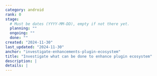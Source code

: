 ```yaml
---
category: android
rank: 0
stage:
  # Must be dates (YYYY-MM-DD), empty if not there yet.
  planning: ""
  ongoing: ""
  done: ""
created: "2024-11-30"
last_updated: "2024-11-30"
anchor: "investigate-enhancements-plugin-ecosystem"
title: "Investigate what can be done to enhance plugin ecosystem"
description: |
details: |
---
```

